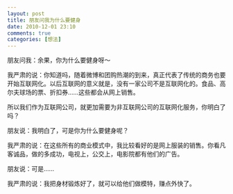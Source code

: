 ```yaml
---
layout: post
title: 朋友问我为什么要健身
date: 2010-12-01 23:10
comments: true
categories: [想法]
---
```


朋友问我：余果，你为什么要健身呀～

我严肃的说：你知道吗，随着微博和团购热潮的到来，真正代表了传统的商务也要开始互联网化。以后互联网的意义就是，没有一家公司不是互联网化的。食品、高尔夫球场的票、折扣券……这些都会从网上销售。

所以我们作为互联网公司，就更加需要为非互联网公司的互联网化服务，你明白了吗？

朋友说：我明白了，可是你为什么要健身呢？

我严肃的说：在这些所有的商业模式中，我比较看好的是网上服装的销售。你看凡客诚品，做的多成功，电视上，公交上，电影院都有他们的广告。

朋友说：可是……

我严肃的说：我把身材锻炼好了，就可以给他们做模特，赚点外快了。

